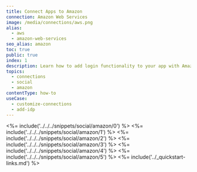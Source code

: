 ```yaml
---
title: Connect Apps to Amazon
connection: Amazon Web Services
image: /media/connections/aws.png
alias:
  - aws
  - amazon-web-services
seo_alias: amazon
toc: true
public: true
index: 1
description: Learn how to add login functionality to your app with Amazon. You will need to obtain a Client Id and Client Secret for Amazon.
topics:
  - connections
  - social
  - amazon
contentType: how-to
useCase:
  - customize-connections
  - add-idp
---
```

<%= include('../../../snippets/social/amazon/0') %> 
<%= include('../../../snippets/social/amazon/1') %> 
<%= include('../../../snippets/social/amazon/2') %> 
<%= include('../../../snippets/social/amazon/3') %> 
<%= include('../../../snippets/social/amazon/4') %> 
<%= include('../../../snippets/social/amazon/5') %> 
<%= include('../_quickstart-links.md') %>
